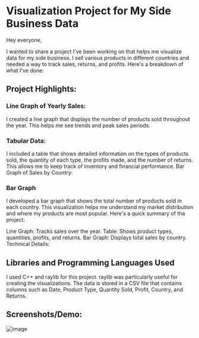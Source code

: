 # Visualization Project for My Side Business Data

Hey everyone,

I wanted to share a project I've been working on that helps me visualize data for my side business. I sell various products in different countries and needed a way to track sales, returns, and profits. Here's a breakdown of what I've done:

## Project Highlights:

### Line Graph of Yearly Sales:

I created a line graph that displays the number of products sold throughout the year. This helps me see trends and peak sales periods.
### Tabular Data:

I included a table that shows detailed information on the types of products sold, the quantity of each type, the profits made, and the number of returns. This allows me to keep track of inventory and financial performance.
Bar Graph of Sales by Country:

### Bar Graph
I developed a bar graph that shows the total number of products sold in each country. This visualization helps me understand my market distribution and where my products are most popular.
Here's a quick summary of the project:

Line Graph: Tracks sales over the year.
Table: Shows product types, quantities, profits, and returns.
Bar Graph: Displays total sales by country.
Technical Details:

## Libraries and Programming Languages Used
I used C++ and raylib for this project. raylib was particularly useful for creating the visualizations. The data is stored in a CSV file that contains columns such as Date, Product Type, Quantity Sold, Profit, Country, and Returns.

## Screenshots/Demo:
![image](https://github.com/luis0o2/StockSmart/assets/59019460/8df5aefe-d528-43c6-8f39-dfb9626de6ba)
